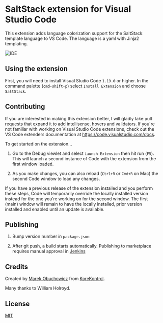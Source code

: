 # SaltStack extension for Visual Studio Code

This extension adds language colorization support for the SaltStack template language to VS Code.
The language is a yaml with Jinja2 templating.

![IDE](https://raw.githubusercontent.com/korekontrol/vscode-saltstack/master/example.png)

## Using the extension

First, you will need to install Visual Studio Code `1.19.0` or higher. In the command palette (`cmd-shift-p`) select `Install Extension` and choose `SaltStack`.

## Contributing

If you are interested in making this extension better, I will gladly take pull requests that expand it to add intellisense, hovers and validators. If you're not familiar with working on Visual Studio Code extensions, check out the VS Code extenders documentation at
https://code.visualstudio.com/docs.

To get started on the extension...

1. Go to the Debug viewlet and select `Launch Extension` then hit run (`F5`). This will launch a second instance of Code with the extension from the first window loaded.

2. As you make changes, you can also reload (`Ctrl+R` or `Cmd+R` on Mac) the second Code window to load any changes.

If you have a previous release of the extension installed and you perform these steps, Code will temporarily override the locally installed version instead for the one you're working on for the second window. The first (main) window will remain to have the locally installed, prior version installed and enabled until an update is available.

## Publishing

1. Bump version number in `package.json`

2. After git push, a build starts automatically. Publishing to marketplace requires manual approval in [Jenkins](https://jenkins.korekontrol.net/job/vscode-saltstack-publish/lastSuccessfulBuild/console)

## Credits
Created by [Marek Obuchowicz](https://github.com/marek-obuchowicz) from [KoreKontrol](https://www.korekontrol.eu/).

Many thanks to William Holroyd.

## License
[MIT](https://github.com/korekontrol/vscode-saltstack/blob/master/LICENSE)
